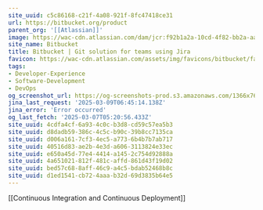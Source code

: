 ```yaml
---
site_uuid: c5c86168-c21f-4a08-921f-8fc47418ce31
url: https://bitbucket.org/product
parent_org: '[[Atlassian]]'
image: https://wac-cdn.atlassian.com/dam/jcr:f92b1a2a-10cd-4f82-bb2a-aa00400f4288/bitbucket-cloud-features-opengraph.png
site_name: Bitbucket
title: Bitbucket | Git solution for teams using Jira
favicon: https://wac-cdn.atlassian.com/assets/img/favicons/bitbucket/favicon-32x32.png
tags:
- Developer-Experience
- Software-Development
- DevOps
og_screenshot_url: https://og-screenshots-prod.s3.amazonaws.com/1366x768/80/false/25ec256781859979688b3c5b80d1d30c2f170db8c32b93acb2f6c38124f15fbe.jpeg
jina_last_request: '2025-03-09T06:45:14.138Z'
jina_error: 'Error occurred'
og_last_fetch: '2025-03-07T05:20:56.433Z'
site_uuid: 4cdfa4cf-6a93-4c0c-b3d8-cd59c57ea5b3
site_uuid: d8dadb59-386c-4c5c-b90c-39b8cc7135ca
site_uuid: d006a161-7cf3-4ec5-a773-6b4b7b7ab717
site_uuid: 40516d83-ae2b-4e3d-a606-3113824e33ec
site_uuid: e650a45d-77e4-4414-a145-2c754d92888a
site_uuid: 4a651021-812f-481c-affd-861d43f19d02
site_uuid: bed57c68-8aff-46c9-a4c5-bdab52468b8c
site_uuid: d1ed1541-cb72-4aaa-b32d-69d3835b64e5
---
```

[[Continuous Integration and Continuous Deployment]]

